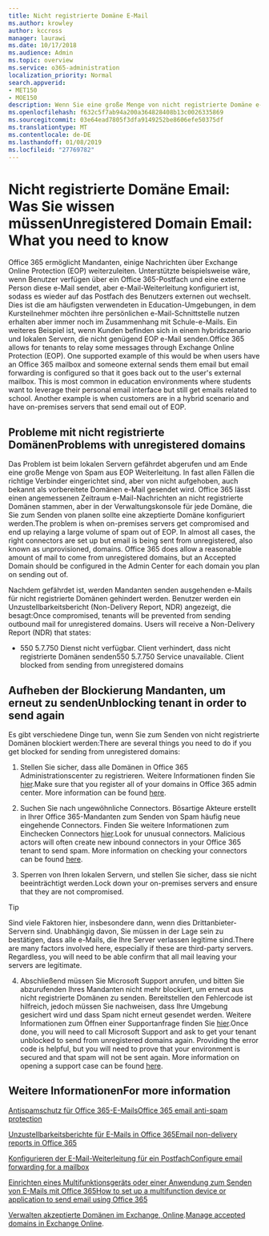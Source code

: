 ```yaml
---
title: Nicht registrierte Domäne E-Mail
ms.author: krowley
author: kccross
manager: laurawi
ms.date: 10/17/2018
ms.audience: Admin
ms.topic: overview
ms.service: o365-administration
localization_priority: Normal
search.appverid:
- MET150
- MOE150
description: Wenn Sie eine große Menge von nicht registrierte Domäne e-Mail senden, laufen Sie Gefahr Ihrer e-Mail blockiert. Lesen Sie diesen Artikel, um mehr zu erfahren.
ms.openlocfilehash: f632c5f7ab94a200a364828408b13c0026335869
ms.sourcegitcommit: 03e64ead7805f3dfa9149252be8606efe50375df
ms.translationtype: MT
ms.contentlocale: de-DE
ms.lasthandoff: 01/08/2019
ms.locfileid: "27769782"
---
```

# <a name="unregistered-domain-email-what-you-need-to-know"></a><span data-ttu-id="56b3e-104">Nicht registrierte Domäne Email: Was Sie wissen müssen</span><span class="sxs-lookup"><span data-stu-id="56b3e-104">Unregistered Domain Email: What you need to know</span></span>

<span data-ttu-id="56b3e-p102">Office 365 ermöglicht Mandanten, einige Nachrichten über Exchange Online Protection (EOP) weiterzuleiten. Unterstützte beispielsweise wäre, wenn Benutzer verfügen über ein Office 365-Postfach und eine externe Person diese e-Mail sendet, aber e-Mail-Weiterleitung konfiguriert ist, sodass es wieder auf das Postfach des Benutzers externen out wechselt. Dies ist die am häufigsten verwendeten in Education-Umgebungen, in dem Kursteilnehmer möchten ihre persönlichen e-Mail-Schnittstelle nutzen erhalten aber immer noch im Zusammenhang mit Schule-e-Mails. Ein weiteres Beispiel ist, wenn Kunden befinden sich in einem hybridszenario und lokalen Servern, die nicht genügend EOP e-Mail senden.</span><span class="sxs-lookup"><span data-stu-id="56b3e-p102">Office 365 allows for tenants to relay some messages through Exchange Online Protection (EOP). One supported example of this would be when users have an Office 365 mailbox and someone external sends them email but email forwarding is configured so that it goes back out to the user's external mailbox. This is most common in education environments where students want to leverage their personal email interface but still get emails related to school. Another example is when customers are in a hybrid scenario and have on-premises servers that send email out of EOP.</span></span>

## <a name="problems-with-unregistered-domains"></a><span data-ttu-id="56b3e-109">Probleme mit nicht registrierte Domänen</span><span class="sxs-lookup"><span data-stu-id="56b3e-109">Problems with unregistered domains</span></span>

<span data-ttu-id="56b3e-p103">Das Problem ist beim lokalen Servern gefährdet abgerufen und am Ende eine große Menge von Spam aus EOP Weiterleitung. In fast allen Fällen die richtige Verbinder eingerichtet sind, aber von nicht aufgehoben, auch bekannt als vorbereitete Domänen e-Mail gesendet wird. Office 365 lässt einen angemessenen Zeitraum e-Mail-Nachrichten an nicht registrierte Domänen stammen, aber in der Verwaltungskonsole für jede Domäne, die Sie zum Senden von planen sollte eine akzeptierte Domäne konfiguriert werden.</span><span class="sxs-lookup"><span data-stu-id="56b3e-p103">The problem is when on-premises servers get compromised and end up relaying a large volume of spam out of EOP. In almost all cases, the right connectors are set up but email is being sent from unregistered, also known as unprovisioned, domains. Office 365 does allow a reasonable amount of mail to come from unregistered domains, but an Accepted Domain should be configured in the Admin Center for each domain you plan on sending out of.</span></span>

<span data-ttu-id="56b3e-p104">Nachdem gefährdet ist, werden Mandanten senden ausgehenden e-Mails für nicht registrierte Domänen gehindert werden. Benutzer werden ein Unzustellbarkeitsbericht (Non-Delivery Report, NDR) angezeigt, die besagt:</span><span class="sxs-lookup"><span data-stu-id="56b3e-p104">Once compromised, tenants will be prevented from sending outbound mail for unregistered domains. Users will receive a Non-Delivery Report (NDR) that states:</span></span>

- <span data-ttu-id="56b3e-p105">550 5.7.750 Dienst nicht verfügbar. Client verhindert, dass nicht registrierte Domänen senden</span><span class="sxs-lookup"><span data-stu-id="56b3e-p105">550 5.7.750 Service unavailable. Client blocked from sending from unregistered domains</span></span>

## <a name="unblocking-tenant-in-order-to-send-again"></a><span data-ttu-id="56b3e-117">Aufheben der Blockierung Mandanten, um erneut zu senden</span><span class="sxs-lookup"><span data-stu-id="56b3e-117">Unblocking tenant in order to send again</span></span>

<span data-ttu-id="56b3e-118">Es gibt verschiedene Dinge tun, wenn Sie zum Senden von nicht registrierte Domänen blockiert werden:</span><span class="sxs-lookup"><span data-stu-id="56b3e-118">There are several things you need to do if you get blocked for sending from unregistered domains:</span></span>

1. <span data-ttu-id="56b3e-p106">Stellen Sie sicher, dass alle Domänen in Office 365 Administrationscenter zu registrieren. Weitere Informationen finden Sie [hier](https://docs.microsoft.com/en-us/exchange/mail-flow-best-practices/manage-accepted-domains/manage-accepted-domains).</span><span class="sxs-lookup"><span data-stu-id="56b3e-p106">Make sure that you register all of your domains in Office 365 admin center. More information can be found [here](https://docs.microsoft.com/en-us/exchange/mail-flow-best-practices/manage-accepted-domains/manage-accepted-domains).</span></span>

2. <span data-ttu-id="56b3e-p107">Suchen Sie nach ungewöhnliche Connectors. Bösartige Akteure erstellt in Ihrer Office 365-Mandanten zum Senden von Spam häufig neue eingehende Connectors. Finden Sie weitere Informationen zum Einchecken Connectors [hier](https://docs.microsoft.com/en-us/powershell/module/exchange/mail-flow/get-inboundconnector?view=exchange-ps).</span><span class="sxs-lookup"><span data-stu-id="56b3e-p107">Look for unusual connectors. Malicious actors will often create new inbound connectors in your Office 365 tenant to send spam. More information on checking your connectors can be found [here](https://docs.microsoft.com/en-us/powershell/module/exchange/mail-flow/get-inboundconnector?view=exchange-ps).</span></span> 

3. <span data-ttu-id="56b3e-124">Sperren von Ihren lokalen Servern, und stellen Sie sicher, dass sie nicht beeinträchtigt werden.</span><span class="sxs-lookup"><span data-stu-id="56b3e-124">Lock down your on-premises servers and ensure that they are not compromised.</span></span>

> [!TIP]
> <span data-ttu-id="56b3e-p108">Sind viele Faktoren hier, insbesondere dann, wenn dies Drittanbieter-Servern sind. Unabhängig davon, Sie müssen in der Lage sein zu bestätigen, dass alle e-Mails, die Ihre Server verlassen legitime sind.</span><span class="sxs-lookup"><span data-stu-id="56b3e-p108">There are many factors involved here, especially if these are third-party servers. Regardless, you will need to be able confirm that  all mail leaving your servers are legitimate.</span></span>

4. <span data-ttu-id="56b3e-p109">Abschließend müssen Sie Microsoft Support anrufen, und bitten Sie abzurufenden Ihres Mandanten nicht mehr blockiert, um erneut aus nicht registrierte Domänen zu senden.  Bereitstellen den Fehlercode ist hilfreich, jedoch müssen Sie nachweisen, dass Ihre Umgebung gesichert wird und dass Spam nicht erneut gesendet werden. Weitere Informationen zum Öffnen einer Supportanfrage finden Sie [hier](https://support.office.com/en-us/article/Contact-support-for-business-products-Admin-Help-32a17ca7-6fa0-4870-8a8d-e25ba4ccfd4b#ID0EAADAAA=online).</span><span class="sxs-lookup"><span data-stu-id="56b3e-p109">Once done, you will need to call Microsoft Support and ask to get your tenant unblocked to send from unregistered domains again.  Providing the error code is helpful, but you will need to prove that your environment is secured and that spam will not be sent again. More information on opening a support case can be found [here](https://support.office.com/en-us/article/Contact-support-for-business-products-Admin-Help-32a17ca7-6fa0-4870-8a8d-e25ba4ccfd4b#ID0EAADAAA=online).</span></span>
  
## <a name="for-more-information"></a><span data-ttu-id="56b3e-130">Weitere Informationen</span><span class="sxs-lookup"><span data-stu-id="56b3e-130">For more information</span></span>

[<span data-ttu-id="56b3e-131">Antispamschutz für Office 365-E-Mails</span><span class="sxs-lookup"><span data-stu-id="56b3e-131">Office 365 email anti-spam protection</span></span>](anti-spam-protection.md)

[<span data-ttu-id="56b3e-132">Unzustellbarkeitsberichte für E-Mails in Office 365</span><span class="sxs-lookup"><span data-stu-id="56b3e-132">Email non-delivery reports in Office 365</span></span>](https://support.office.com/article/email-non-delivery-reports-in-office-365-51daa6b9-2e35-49c4-a0c9-df85bf8533c3)

[<span data-ttu-id="56b3e-133">Konfigurieren der E-Mail-Weiterleitung für ein Postfach</span><span class="sxs-lookup"><span data-stu-id="56b3e-133">Configure email forwarding for a mailbox</span></span>](https://docs.microsoft.com/en-us/exchange/recipients-in-exchange-online/manage-user-mailboxes/configure-email-forwarding)

[<span data-ttu-id="56b3e-134">Einrichten eines Multifunktionsgeräts oder einer Anwendung zum Senden von E-Mails mit Office 365</span><span class="sxs-lookup"><span data-stu-id="56b3e-134">How to set up a multifunction device or application to send email using Office 365</span></span>](https://support.office.com/en-us/article/How-to-set-up-a-multifunction-device-or-application-to-send-email-using-Office-365-69f58e99-c550-4274-ad18-c805d654b4c4)

<span data-ttu-id="56b3e-135">[Verwalten akzeptierte Domänen im Exchange, Online](https://docs.microsoft.com/en-us/exchange/mail-flow-best-practices/manage-accepted-domains/manage-accepted-domains).</span><span class="sxs-lookup"><span data-stu-id="56b3e-135">[Manage accepted domains in Exchange Online](https://docs.microsoft.com/en-us/exchange/mail-flow-best-practices/manage-accepted-domains/manage-accepted-domains).</span></span>
